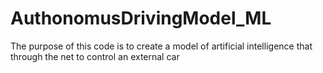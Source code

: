 # AuthonomusDrivingModel_ML
The purpose of this code is to create a model of artificial intelligence that through the net to control an external car
